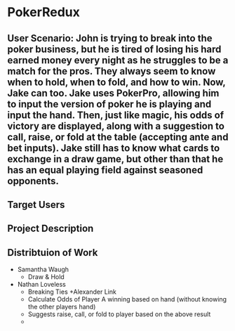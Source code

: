 # PokerRedux

## User Scenario: John is trying to break into the poker business, but he is tired of losing his hard earned money every night as he struggles to be a match for the pros. They always seem to know when to hold, when to fold, and how to win. Now, Jake can too. Jake uses PokerPro, allowing him to input the version of poker he is playing and input the hand. Then, just like magic, his odds of victory are displayed, along with a suggestion to call, raise, or fold at the table (accepting ante and bet inputs). Jake still has to know what cards to exchange in a draw game, but other than that he has an equal playing field against seasoned opponents.

## Target Users

## Project Description

## Distribtuion of Work
+ Samantha Waugh
  - Draw & Hold
+ Nathan Loveless
  - Breaking Ties
+Alexander Link
  - Calculate Odds of Player A winning based on hand (without knowing the other players hand)
  - Suggests raise, call, or fold to player based on the above result
  - 
